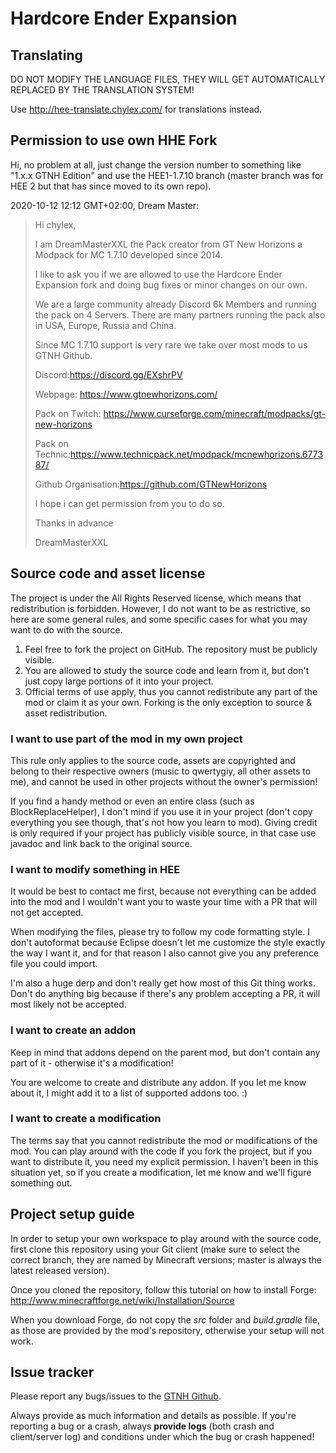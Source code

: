 Hardcore Ender Expansion
========================

## Translating

DO NOT MODIFY THE LANGUAGE FILES, THEY WILL GET AUTOMATICALLY REPLACED BY THE TRANSLATION SYSTEM!

Use http://hee-translate.chylex.com/ for translations instead.

## Permission to use own HHE Fork

Hi, no problem at all, just change the version number to something
like "1.x.x GTNH Edition" and use the HEE1-1.7.10 branch (master
branch was for HEE 2 but that has since moved to its own repo).

2020-10-12 12:12 GMT+02:00, Dream Master:
> Hi chylex,
>
>
>
>
>
> I am DreamMasterXXL the Pack creator from GT New Horizons a Modpack for MC
> 1.7.10 developed since 2014.
>
> I like to ask you if we are allowed to use the Hardcore Ender Expansion fork
> and doing bug fixes or minor changes on our own.
>
> We are a large community already Discord 6k Members and running the pack on
> 4 Servers. There are many partners running the pack also in USA, Europe,
> Russia and China.
>
> Since MC 1.7.10 support is very rare we take over most mods to us GTNH
> Github.
>
>
>
> Discord:https://discord.gg/EXshrPV
>
> Webpage: https://www.gtnewhorizons.com/
>
> Pack on
> Twitch: https://www.curseforge.com/minecraft/modpacks/gt-new-horizons
>
> Pack on Technic:https://www.technicpack.net/modpack/mcnewhorizons.677387/
>
> Github Organisation:https://github.com/GTNewHorizons
>
>
>
> I hope i can get permission from you to do so.
>
>
>
> Thanks in advance
>
> DreamMasterXXL

## Source code and asset license

The project is under the All Rights Reserved license, which means that redistribution is forbidden. However, I do not want to be as restrictive, so here are some general rules, and some specific cases for what you may want to do with the source.

1. Feel free to fork the project on GitHub. The repository must be publicly visible.
2. You are allowed to study the source code and learn from it, but don't just copy large portions of it into your project.
3. Official terms of use apply, thus you cannot redistribute any part of the mod or claim it as your own. Forking is the only exception to source & asset redistribution.

### I want to use part of the mod in my own project

This rule only applies to the source code, assets are copyrighted and belong to their respective owners (music to qwertygiy, all other assets to me), and cannot be used in other projects without the owner's permission!

If you find a handy method or even an entire class (such as BlockReplaceHelper), I don't mind if you use it in your project (don't copy everything you see though, that's not how you learn to mod). Giving credit is only required if your project has publicly visible source, in that case use javadoc and link back to the original source.

### I want to modify something in HEE

It would be best to contact me first, because not everything can be added into the mod and I wouldn't want you to waste your time with a PR that will not get accepted.

When modifying the files, please try to follow my code formatting style. I don't autoformat because Eclipse doesn't let me customize the style exactly the way I want it, and for that reason I also cannot give you any preference file you could import.

I'm also a huge derp and don't really get how most of this Git thing works. Don't do anything big because if there's any problem accepting a PR, it will most likely not be accepted.

### I want to create an addon

Keep in mind that addons depend on the parent mod, but don't contain any part of it - otherwise it's a modification!

You are welcome to create and distribute any addon. If you let me know about it, I might add it to a list of supported addons too. :)

### I want to create a modification

The terms say that you cannot redistribute the mod or modifications of the mod. You can play around with the code if you fork the project, but if you want to distribute it, you need my explicit permission. I haven't been in this situation yet, so if you create a modification, let me know and we'll figure something out.

## Project setup guide

In order to setup your own workspace to play around with the source code, first clone this repository using your Git client (make sure to select the correct branch, they are named by Minecraft versions; master is always the latest released version).

Once you cloned the repository, follow this tutorial on how to install Forge: http://www.minecraftforge.net/wiki/Installation/Source

When you download Forge, do not copy the *src* folder and *build.gradle* file, as those are provided by the mod's repository, otherwise your setup will not work.

## Issue tracker

Please report any bugs/issues to the [GTNH Github](https://github.com/GTNewHorizons/GT-New-Horizons-Modpack/issues).

Always provide as much information and details as possible. If you're reporting a bug or a crash, always **provide logs** (both crash and client/server log) and conditions under which the bug or crash happened!
